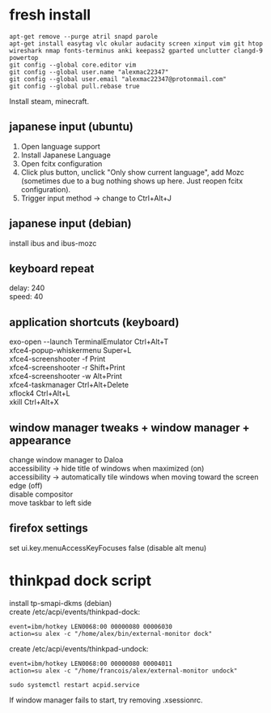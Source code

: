 # fresh install

```apt-get remove --purge atril snapd parole```  
```apt-get install easytag vlc okular audacity screen xinput vim git htop wireshark nmap fonts-terminus anki keepass2 gparted unclutter clangd-9 powertop```  
```git config --global core.editor vim```  
```git config --global user.name "alexmac22347"```  
```git config --global user.email "alexmac22347@protonmail.com"```  
```git config --global pull.rebase true```   

Install steam, minecraft.

## japanese input (ubuntu)
1. Open language support
2. Install Japanese Language
3. Open fcitx configuration
4. Click plus button, unclick "Only show current language", 
   add Mozc (sometimes due to a 
   bug nothing shows up here. Just reopen fcitx configuration).
5. Trigger input method -> change to Ctrl+Alt+J

## japanese input (debian)
install ibus and ibus-mozc

## keyboard repeat
delay: 240  
speed: 40  

## application shortcuts (keyboard)
exo-open --launch TerminalEmulator  Ctrl+Alt+T  
xfce4-popup-whiskermenu Super+L  
xfce4-screenshooter -f Print  
xfce4-screenshooter -r Shift+Print  
xfce4-screenshooter -w Alt+Print  
xfce4-taskmanager Ctrl+Alt+Delete  
xflock4 Ctrl+Alt+L  
xkill Ctrl+Alt+X  

## window manager tweaks + window manager + appearance
change window manager to Daloa  
accessibility -> hide title of windows when maximized (on)  
accessibility -> automatically tile windows when moving toward the screen edge (off)  
disable compositor  
move taskbar to left side  

## firefox settings
set ui.key.menuAccessKeyFocuses false (disable alt menu)  

# thinkpad dock script
install tp-smapi-dkms (debian)  
create /etc/acpi/events/thinkpad-dock:  
```
event=ibm/hotkey LEN0068:00 00000080 00006030
action=su alex -c "/home/alex/bin/external-monitor dock"
``` 

create /etc/acpi/events/thinkpad-undock:  
```
event=ibm/hotkey LEN0068:00 00000080 00004011
action=su alex -c "/home/francois/alex/external-monitor undock"
```  

```
sudo systemctl restart acpid.service
```

If window manager fails to start, try removing .xsessionrc.
